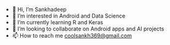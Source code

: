 - 👋 Hi, I’m Sankhadeep
- 👀 I’m interested in Android and Data Science
- 🌱 I’m currently learning R and Keras
- 💞️ I’m looking to collaborate on Android apps and AI projects
- 📫 How to reach me coolsankh369@gmail.com

<!---
Sankhadeep369/Sankhadeep369 is a ✨ special ✨ repository because its `README.md` (this file) appears on your GitHub profile.
You can click the Preview link to take a look at your changes.
--->
